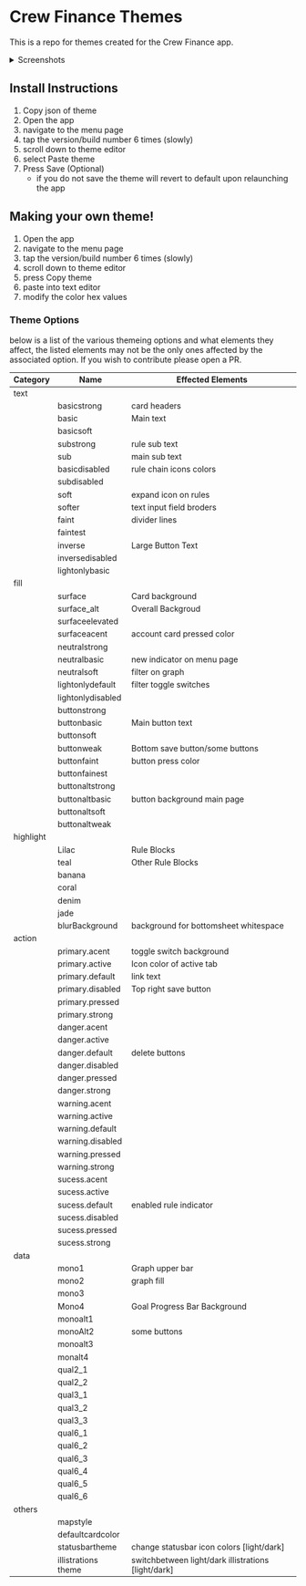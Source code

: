 # Crew Finance Themes

This is a repo for themes created for the Crew Finance app.

<details>
<summary>Screenshots</summary>

|AMOLED_Green | AMOLED_Salmon | AMOLED_Teal |
|--|--|--|
| ![alt](https://github.com/deathblade666/crew_themes/blob/d7885b0a93b8a23cb97cc97dfefc918c327521c4/screenshots/AMOLED_green.png)|![alt](https://github.com/deathblade666/crew_themes/blob/d7885b0a93b8a23cb97cc97dfefc918c327521c4/screenshots/AMOLED_salmon.png)|![alt](https://github.com/deathblade666/crew_themes/blob/b97a5c739e813b0562af8c17a4e03c7732b8ea53/screenshots/AMLOED_teal.png)|

|AMOLED_Yellow|AMOLED_Violet|AMOLED_Blue|
|--|--|--|
|![alt](https://github.com/deathblade666/crew_themes/blob/b97a5c739e813b0562af8c17a4e03c7732b8ea53/screenshots/AMOLED_yellow.png)|![alt](https://github.com/deathblade666/crew_themes/blob/bbc710ccc950e28e8f577476d3f77bc02e48550e/screenshots/AMOLED_violet.png)|![alt](https://github.com/deathblade666/crew_themes/blob/34af454e96eb861812c5b930953f7b7617d25264/screenshots/AMLOED_Blue.png)|

|Mocha |Dracula | MonoChrome | Purplish-Pink|
|--|--|--|--|
|![alt](https://github.com/deathblade666/crew_themes/blob/d7885b0a93b8a23cb97cc97dfefc918c327521c4/screenshots/mocha.png)|![alt](https://github.com/deathblade666/crew_themes/blob/d7885b0a93b8a23cb97cc97dfefc918c327521c4/screenshots/dracula.png)|![alt](https://github.com/deathblade666/crew_themes/blob/d7885b0a93b8a23cb97cc97dfefc918c327521c4/screenshots/monochrome.png)|![alt](https://github.com/deathblade666/crew_themes/blob/684b9e73ddcf449e72055ee891b3a716e28ae109/screenshots/purpleish_pink.png)|

</details>

## Install Instructions

1. Copy json of theme
2. Open the app
3. navigate to the menu page
4. tap the version/build number 6 times (slowly)
5. scroll down to theme editor
6. select Paste theme
7. Press Save (Optional)
   - if you do not save the theme will revert to default upon relaunching the app

## Making your own theme!

1. Open the app
2. navigate to the menu page
3. tap the version/build number 6 times (slowly)
4. scroll down to theme editor
5. press Copy theme
6. paste into text editor
7. modify the color hex values

### Theme Options

below is a list of the various themeing options and what elements they affect, the listed elements may not be the only ones affected by the associated option. If you wish to contribute please open a PR.

|Category|Name|Effected Elements|
|--|--|--|
|text|||
||basicstrong|card headers|
||basic|Main text|
||basicsoft||
||substrong|rule sub text|
||sub|main sub text|
||basicdisabled| rule chain icons colors|
||subdisabled||
||soft|expand icon on rules|
||softer|text input field broders|
||faint|divider lines|
||faintest||
||inverse|Large Button Text|
||inversedisabled||
||lightonlybasic||
|fill|||
||surface|Card background|
||surface_alt|Overall Backgroud|
||surfaceelevated||
||surfaceacent|account card pressed color|
||neutralstrong||
||neutralbasic|new indicator on menu page|
||neutralsoft|filter on graph|
||lightonlydefault|filter toggle switches|
||lightonlydisabled||
||buttonstrong||
||buttonbasic|Main button text|
||buttonsoft||
||buttonweak|Bottom save button/some buttons|
||buttonfaint|button press color|
||buttonfainest||
||buttonaltstrong||
||buttonaltbasic|button background main page|
||buttonaltsoft||
||buttonaltweak||
|highlight|||
||Lilac|Rule Blocks|
||teal|Other Rule Blocks|
||banana||
||coral||
||denim||
||jade||
||blurBackground| background for bottomsheet whitespace|
|action|||
||primary.acent|toggle switch background|
||primary.active|Icon color of active tab|
||primary.default|link text|
||primary.disabled|Top right save button|
||primary.pressed||
||primary.strong||
||danger.acent||
||danger.active||
||danger.default|delete buttons|
||danger.disabled||
||danger.pressed||
||danger.strong||
||warning.acent||
||warning.active||
||warning.default||
||warning.disabled||
||warning.pressed||
||warning.strong||
||sucess.acent||
||sucess.active||
||sucess.default|enabled rule indicator|
||sucess.disabled||
||sucess.pressed||
||sucess.strong||
|data|||
||mono1|Graph upper bar|
||mono2|graph fill|
||mono3||
||Mono4|Goal Progress Bar Background|
||monoalt1||
||monoAlt2|some buttons|
||monoalt3||
||monalt4||
||qual2_1||
||qual2_2||
||qual3_1||
||qual3_2||
||qual3_3||
||qual6_1||
||qual6_2||
||qual6_3||
||qual6_4||
||qual6_5||
||qual6_6||
|others|||
||mapstyle||
||defaultcardcolor||
||statusbartheme|change statusbar icon colors [light/dark]|
||illistrations theme|switchbetween light/dark illistrations [light/dark]|







